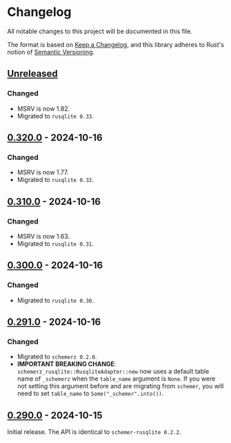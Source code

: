 # Changelog
All notable changes to this project will be documented in this file.

The format is based on [Keep a Changelog](https://keepachangelog.com/en/1.0.0/),
and this library adheres to Rust's notion of
[Semantic Versioning](https://semver.org/spec/v2.0.0.html).


<!-- next-header -->
## [Unreleased]

### Changed
- MSRV is now 1.82.
- Migrated to `rusqlite 0.33`.

## [0.320.0] - 2024-10-16
### Changed
- MSRV is now 1.77.
- Migrated to `rusqlite 0.32`.

## [0.310.0] - 2024-10-16
### Changed
- MSRV is now 1.63.
- Migrated to `rusqlite 0.31`.

## [0.300.0] - 2024-10-16
### Changed
- Migrated to `rusqlite 0.30`.

## [0.291.0] - 2024-10-16
### Changed
- Migrated to `schemerz 0.2.0`.
- **IMPORTANT BREAKING CHANGE**: `schemerz_rusqlite::RusqliteAdapter::new` now
  uses a default table name of `_schemerz` when the `table_name` argument is
  `None`. If you were not setting this argument before and are migrating from
  `schemer`, you will need to set `table_name` to `Some("_schemer".into())`.

## [0.290.0] - 2024-10-15
Initial release. The API is identical to `schemer-rusqlite 0.2.2`.


<!-- next-url -->
[Unreleased]: https://github.com/zcash/schemerz/compare/schemerz-rusqlite-0.320.0...HEAD
[0.320.0]: https://github.com/zcash/schemerz/compare/schemerz-rusqlite-0.310.0...schemerz-rusqlite-0.320.0
[0.310.0]: https://github.com/zcash/schemerz/compare/schemerz-rusqlite-0.300.0...schemerz-rusqlite-0.310.0
[0.300.0]: https://github.com/zcash/schemerz/compare/schemerz-rusqlite-0.291.0...schemerz-rusqlite-0.300.0
[0.291.0]: https://github.com/zcash/schemerz/compare/schemerz-rusqlite-0.290.0...schemerz-rusqlite-0.291.0
[0.290.0]: https://github.com/zcash/schemerz/compare/1bfd952b035b87a39df955376e0bdddf98eb6c99...schemerz-rusqlite-0.290.0
